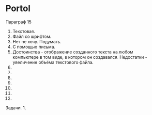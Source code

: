 # Portol
Параграф 15
1. Текстовая.
2. Файл со шрифтом.
3. Нет не хочу. Подумать.
4. С помощью письма.
5. Достоинства - отображение созданного текста на любом компьютере в том виде, в котором он создавался. Недостатки - увеличение объёма текстового файла.
6. 
7.
8.
9.
10.
11.
12.

Задачи.
1. 
